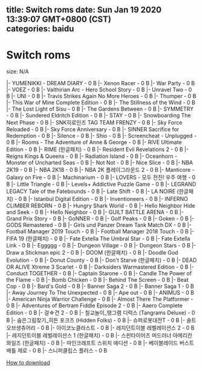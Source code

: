 
title: Switch roms
date: Sun Jan 19 2020 13:39:07 GMT+0800 (CST)    
categories: baidu
---

# Switch roms
size: N/A
 
 
|- YUMENIKKI - DREAM DIARY - 0 B
|- Xenon Racer - 0 B
|- War Party - 0 B
|- VOEZ - 0 B
|- Valthirian Arc - Hero School Story - 0 B
|- Unravel Two - 0 B
|- UNI - 0 B
|- Travis Strikes Again No More Heroes - 0 B
|- Thumper - 0 B
|- This War of Mine Complete Edition - 0 B
|- The Stillness of the Wind - 0 B
|- The Lost Light of Sisu - 0 B
|- The Gardens Between - 0 B
|- SYMMETRY - 0 B
|- Sundered Eldritch Edition - 0 B
|- STAY - 0 B
|- Snowboarding The Next Phase - 0 B
|- SNK히로인즈 TAG TEAM FRENZY - 0 B
|- Sky Force Reloaded - 0 B
|- Sky Force Anniversary - 0 B
|- SINNER Sacrifice for Redemption - 0 B
|- Silence - 0 B
|- Shio - 0 B
|- Screencheat - Unplugged - 0 B
|- Rooms - The Adventure of Anne & George - 0 B
|- RIVE Ultimate Edition - 0 B
|- RIME (한글패치) - 0 B
|- Resident Evil Revelations 2 - 0 B
|- Reigns Kings & Queens - 0 B
|- Radiation Island - 0 B
|- Oceanhorn - Monster of Uncharted Seas - 0 B
|- Not Not - 0 B
|- Nice Slice - 0 B
|- NBA 2K19 - 0 B
|- NBA 2K18 - 0 B
|- NBA 2K 플레이그라운드 2 - 0 B
|- Manticore - Galaxy on Fire - 0 B
|- Machinarium - 0 B
|- LOVERS - 모두 전진! 우주 여행 - 0 B
|- Little Triangle - 0 B
|- Levels+ Addictive Puzzle Game - 0 B
|- LEGRAND LEGACY Tale of the Fatebounds - 0 B
|- Late Shift - 0 B
|- LA NOIRE (한글패치) - 0 B
|- Istanbul Digital Edition - 0 B
|- Inventioneers - 0 B
|- INFERNO CLIMBER REBORN - 0 B
|- Hungry Shark World - 0 B
|- Hello Neighbor Hide and Seek - 0 B
|- Hello Neighbor - 0 B
|- GUILT BATTLE ARENA - 0 B
|- Grand Prix Story - 0 B
|- GoNNER - 0 B
|- Golf Peaks - 0 B
|- Goken - 0 B
|- GODS Remastered - 0 B
|- Girls und Panzer Dream Tank Match DX - 0 B
|- Football Manager 2019 Touch - 0 B
|- Football Manager 2018 Touch - 0 B
|- FIFA 19 (한글패치) - 0 B
|- Fate Extella The Umbral Star - 0 B
|- Fate Extella Link - 0 B
|- Eggggg - 0 B
|- Dungeon Village - 0 B
|- Dungeon Stars - 0 B
|- Draw a Stickman epic 2 - 0 B
|- DOOM (한글패치) - 0 B
|- Doodle God Evolution - 0 B
|- Donut County - 0 B
|- Don't Starve (한글패치) - 0 B
|- DEAD OR ALIVE Xtreme 3 Scarlet - 0 B
|- Darksiders Warmastered Edition - 0 B
|- Conduct TOGETHER - 0 B
|- Captain Starone - 0 B
|- Candle The Power of the Flame - 0 B
|- Bomb Chicken - 0 B
|- Behind The Screen - 0 B
|- Beat Cop - 0 B
|- Bard's Gold - 0 B
|- Banner Saga 2 - 0 B
|- Banner Saga 1 - 0 B
|- Away Journey To The Unexpected - 0 B
|- Ape out - 0 B
|- ANIMUS - 0 B
|- American Ninja Warrior Challenge - 0 B
|- Almost There The Platformer - 0 B
|- Adventures of Bertram Fiddle Episode 2 - 0 B
|- Aaero Complete Edition - 0 B
|- 걸☆건 2 - 0 B
|- 칠교놀이_탱그램 디럭스 (Tangrams Deluxe) - 0 B
|- 숨은그림찾기_히든 포크즈 (Hidden Folks) - 0 B
|- 슈퍼로봇대전T - 0 B
|- 솔트오브생츄어리 - 0 B
|- 아이코노클라스트 - 0 B
|- 레지던트이블 레벨레이션스 2 - 0 B
|- 레지던트이블 레벌레이션스 1 (한글패치) - 0 B
|- 스핀타이어즈 머드러너 아메리칸 와일즈 (한글패치) - 0 B
|- 마인크래프트 스위치 에디션 - 0 B
|- 베이블레이드 버스트 배틀 제로 - 0 B
|- 스니퍼클립스 플러스 - 0 B

[How to download](https://bpcam.bemobtrk.com/go/2ceec3aa-1ca2-46d6-b9ff-aaa5c184517c?jno=4386)